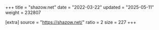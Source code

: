 +++
title = "shazow.net"
date = "2022-03-22"
updated = "2025-05-11"
weight = 232807

[extra]
source = "https://shazow.net/"
ratio = 2
size = 227
+++
